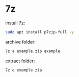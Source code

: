 # 7z

install 7z:
```bash
sudo apt install p7zip-full -y
```

archive folder:
```bash
7z a example.zip example
```

extract folder:
```bash
7z e example.zip
```






